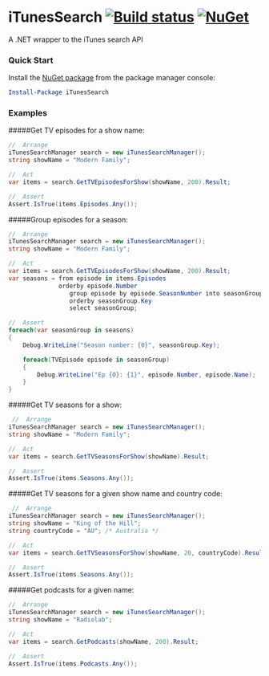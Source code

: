 iTunesSearch [![Build status](https://ci.appveyor.com/api/projects/status/qoe200t6mxxwieic?svg=true)](https://ci.appveyor.com/project/danesparza/itunessearch) [![NuGet](https://img.shields.io/nuget/v/iTunesSearch.svg)](https://www.nuget.org/packages/iTunesSearch/)
============

A .NET wrapper to the iTunes search API

### Quick Start

Install the [NuGet package](https://www.nuget.org/packages/iTunesSearch/) from the package manager console:

```powershell
Install-Package iTunesSearch
```

### Examples

#####Get TV episodes for a show name:
```csharp
//  Arrange
iTunesSearchManager search = new iTunesSearchManager();
string showName = "Modern Family";

//  Act
var items = search.GetTVEpisodesForShow(showName, 200).Result;

//  Assert
Assert.IsTrue(items.Episodes.Any());
```

#####Group episodes for a season:
```csharp
//  Arrange
iTunesSearchManager search = new iTunesSearchManager();
string showName = "Modern Family";

//  Act
var items = search.GetTVEpisodesForShow(showName, 200).Result;
var seasons = from episode in items.Episodes
              orderby episode.Number
                 group episode by episode.SeasonNumber into seasonGroup
                 orderby seasonGroup.Key
                 select seasonGroup;

//  Assert
foreach(var seasonGroup in seasons)
{
    Debug.WriteLine("Season number: {0}", seasonGroup.Key);

    foreach(TVEpisode episode in seasonGroup)
    {
        Debug.WriteLine("Ep {0}: {1}", episode.Number, episode.Name);
    }
}
```

#####Get TV seasons for a show:
```csharp
 //  Arrange
iTunesSearchManager search = new iTunesSearchManager();
string showName = "Modern Family";

//  Act
var items = search.GetTVSeasonsForShow(showName).Result;

//  Assert
Assert.IsTrue(items.Seasons.Any());
```

#####Get TV seasons for a given show name and country code:
```csharp
 //  Arrange
iTunesSearchManager search = new iTunesSearchManager();
string showName = "King of the Hill";
string countryCode = "AU"; /* Australia */

//  Act
var items = search.GetTVSeasonsForShow(showName, 20, countryCode).Result;

//  Assert
Assert.IsTrue(items.Seasons.Any());
```

#####Get podcasts for a given name:
```csharp
//  Arrange
iTunesSearchManager search = new iTunesSearchManager();
string showName = "Radiolab";

//  Act
var items = search.GetPodcasts(showName, 200).Result;

//  Assert
Assert.IsTrue(items.Podcasts.Any());
```
